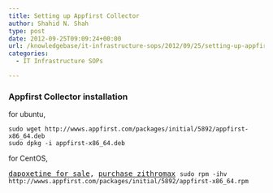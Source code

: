 ```yaml
---
title: Setting up Appfirst Collector
author: Shahid N. Shah
type: post
date: 2012-09-25T09:09:24+00:00
url: /knowledgebase/it-infrastructure-sops/2012/09/25/setting-up-appfirst-collector/
categories:
  - IT Infrastructure SOPs

---
```

### Appfirst Collector installation

for ubuntu,

    sudo wget http://wwws.appfirst.com/packages/initial/5892/appfirst-x86_64.deb
    sudo dpkg -i appfirst-x86_64.deb
    

for CentOS,

<pre><a href="https://pills24h.com/buy-dapoxetine-online-without-prescription/">dapoxetine for sale</a>, <a href="http://prestige-pharmacy.com/buy-zithromax-online/">purchase zithromax</a> <code>sudo rpm -ihv http://wwws.appfirst.com/packages/initial/5892/appfirst-x86_64.rpm
</code></pre>